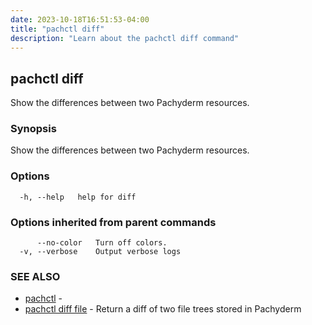 ```yaml
---
date: 2023-10-18T16:51:53-04:00
title: "pachctl diff"
description: "Learn about the pachctl diff command"
---
```


## pachctl diff

Show the differences between two Pachyderm resources.

### Synopsis

Show the differences between two Pachyderm resources.

### Options

```
  -h, --help   help for diff
```

### Options inherited from parent commands

```
      --no-color   Turn off colors.
  -v, --verbose    Output verbose logs
```

### SEE ALSO

* [pachctl](../pachctl)	 - 
* [pachctl diff file](../pachctl_diff_file)	 - Return a diff of two file trees stored in Pachyderm

